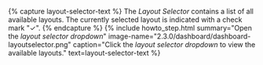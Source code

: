 {% capture layout-selector-text %}
The <i>Layout Selector</i> contains a list of all available layouts. The currently selected layout is indicated with a check mark "✓".
{% endcapture %}
{% include howto_step.html
summary="Open the <i>layout selector dropdown</i>"
image-name="2.3.0/dashboard/dashboard-layoutselector.png"
caption="Click the <i>layout selector dropdown</i> to view the available layouts."
text=layout-selector-text
%}
